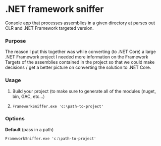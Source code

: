 # .NET framework sniffer
Console app that processes assemblies in a given directory at parses out CLR and .NET Framework targeted version.

### Purpose

The reason I put this together was while converting (to .NET Core) a large .NET Framework project I needed more information on the Framework Targets of the assemblies contained in the project so that we could make decisions / get a better picture on converting the solution to .NET Core.

### Usage

1. Build your project (to make sure to generate all of the modules (nuget, bin, GAC, etc...) 

2. `FrameworkSniffer.exe 'c:\path-to-project'`

### Options

**Default** (pass in a path)

`FrameworkSniffer.exe 'c:\path-to-project'`







